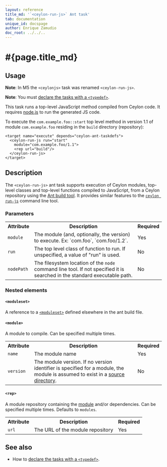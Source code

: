 ```yaml
---
layout: reference
title_md: '`<ceylon-run-js>` Ant task'
tab: documentation
unique_id: docspage
author: Enrique Zamudio
doc_root: ../../..
---
```


# #{page.title_md}

## Usage 

**Note**: In M5 the `<ceylonjs>` task was renamed `<ceylon-run-js>`.

**Note**: You must [declare the tasks with a `<typedef>`](../ant).

This task runs a top-level JavaScript method compiled from Ceylon code.
It requires [node.js](http://nodejs.org/) to run the generated JS code.

To execute the `com.example.foo::start` top level method in 
version 1.1 of module `com.example.foo` residing
in the `build` directory (repository):

<!-- lang: xml -->
    <target name="execute" depends="ceylon-ant-taskdefs">
      <ceylon-run-js run="start"
        module="com.example.foo/1.1">
        <rep url="build"/>
      </ceylon-run-js>
    </target>

## Description

The `<ceylon-run-js>` ant task supports execution of Ceylon modules, top-level classes 
and top-level functions compiled to JavaScript,
from a Ceylon repository using the [Ant build tool](http://ant.apache.org). 
It provides similar features to the [`ceylon run-js`](../ceylon/subcommands/ceylon-run-js.html) 
command line tool.

### Parameters

<table class="ant-parameters">
<tbody>
<tr>
<th>Attribute</th>
<th>Description</th>
<th>Required</th>
</tr>

<tr>
<td id="param-module"><code>module</code></td>
<td>The module (and, optionally, the version) to execute. Ex: `com.foo`, `com.foo/1.2`.</td>
<td>Yes</td>
</tr>

<tr>
<td><code>run</code></td>
<td>The top level class of function to run. If unspecified, a value of
"run" is used.</td>
<td>No</td>
</tr>

<tr>
<td><code>nodePath</code></td>
<td>The filesystem location of the <code>node</code> command line tool. 
If not specified it is searched in the standard executable path.</td>
<td>No</td>
</tr>

</tbody>
</table>

### Nested elements

#### `<moduleset>`
A reference to a [`<moduleset>`](../ant#reposet) defined elsewhere in the 
ant build file. 

#### `<module>`
A module to compile. Can be specified multiple times.

<table class="ant-parameters">
<tbody>
<tr>
<th>Attribute</th>
<th>Description</th>
<th>Required</th>
</tr>

<tr>
<td><code>name</code></td>
<td>The module name</td>
<td>Yes</td>
</tr>

<tr>
<td><code>version</code></td>
<td>The module version. If no version identifier is specified for a module, 
the module is assumed to exist in a <a href="#param-src">source directory</a>.</td>
<td>No</td>
</tr>

</tbody>
</table>

#### `<rep>`
A module repository containing the [module](#param-module) and/or dependencies. Can be specified multiple times.
Defaults to `modules`.

<table class="ant-parameters">
<tbody>
<tr>
<th>Attribute</th>
<th>Description</th>
<th>Required</th>
</tr>

<tr>
<td><code>url</code></td>
<td>The URL of the module repository</td>
<td>Yes</td>
</tr>

</tbody>
</table>

## See also

* How to [declare the tasks with a `<typedef>`](../ant).

